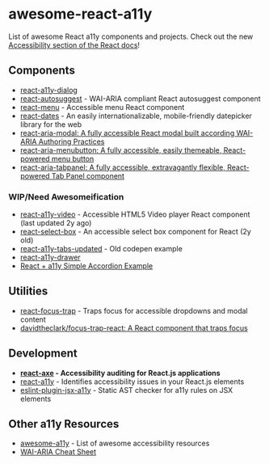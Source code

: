 # awesome-react-a11y
List of awesome React a11y components and projects. Check out the new [Accessibility section of the React docs](https://github.com/facebook/react/blob/master/docs/docs/accessibility.md)!

## Components

* [react-a11y-dialog](https://github.com/HugoGiraudel/react-a11y-dialog)
* [react-autosuggest](https://github.com/moroshko/react-autosuggest) - WAI-ARIA compliant React autosuggest component
* [react-menu](https://github.com/instructure-react/react-menu) - Accessible menu React component
* [react-dates](https://github.com/airbnb/react-dates) - An easily internationalizable, mobile-friendly datepicker library for the web
* [react-aria-modal: A fully accessible React modal built according WAI-ARIA Authoring Practices](https://github.com/davidtheclark/react-aria-modal)
* [react-aria-menubutton: A fully accessible, easily themeable, React-powered menu button](https://github.com/davidtheclark/react-aria-menubutton)
* [react-aria-tabpanel: A fully accessible, extravagantly flexible, React-powered Tab Panel component](https://github.com/davidtheclark/react-aria-tabpanel)

### WIP/Need Awesomeification
* [react-a11y-video](https://github.com/dben/react-a11y-video) - Accessible HTML5 Video player React component (last updated 2y ago)
* [react-select-box](https://github.com/instructure-react/react-select-box) - An accessible select box component for React (2y old)
* [react-a11y-tabs-updated](https://codepen.io/ahomu/pen/qNQqak?editors=0010) - Old codepen example
* [react-a11y-drawer](https://codepen.io/ahomu/pen/jAQymb?editors=0110)
* [React + a11y Simple Accordion Example](https://codepen.io/joe-watkins/pen/XmmxqN?editors=0010)

## Utilities
* [react-focus-trap](https://github.com/vigetlabs/react-focus-trap) - Traps focus for accessible dropdowns and modal content
* [davidtheclark/focus-trap-react: A React component that traps focus](https://github.com/davidtheclark/focus-trap-react)

## Development
* **[react-axe](https://github.com/dequelabs/react-axe) - Accessibility auditing for React.js applications**
* [react-a11y](https://github.com/reactjs/react-a11y) - Identifies accessibility issues in your React.js elements
* [eslint-plugin-jsx-a11y](https://github.com/evcohen/eslint-plugin-jsx-a11y) - Static AST checker for a11y rules on JSX elements

## Other a11y Resources
* [awesome-a11y](https://github.com/brunopulis/awesome-a11y#development-testing-and-validators) - List of awesome accessibility resources
* [WAI-ARIA Cheat Sheet](http://karlgroves-sandbox.com/CheatSheets/ARIA-Cheatsheet.html)

